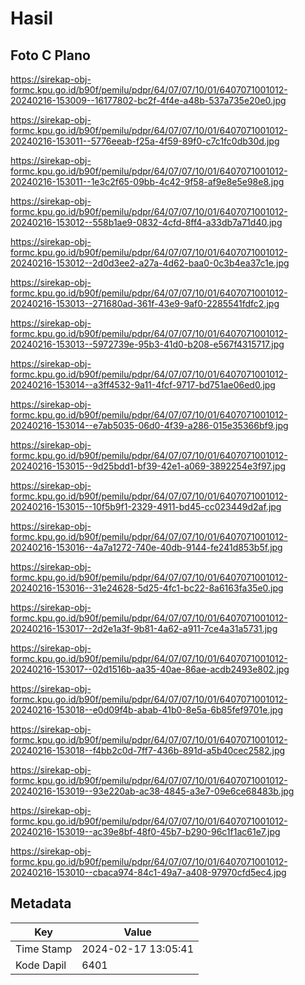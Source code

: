 # Hasil

## Foto C Plano

https://sirekap-obj-formc.kpu.go.id/b90f/pemilu/pdpr/64/07/07/10/01/6407071001012-20240216-153009--16177802-bc2f-4f4e-a48b-537a735e20e0.jpg

https://sirekap-obj-formc.kpu.go.id/b90f/pemilu/pdpr/64/07/07/10/01/6407071001012-20240216-153011--5776eeab-f25a-4f59-89f0-c7c1fc0db30d.jpg

https://sirekap-obj-formc.kpu.go.id/b90f/pemilu/pdpr/64/07/07/10/01/6407071001012-20240216-153011--1e3c2f65-09bb-4c42-9f58-af9e8e5e98e8.jpg

https://sirekap-obj-formc.kpu.go.id/b90f/pemilu/pdpr/64/07/07/10/01/6407071001012-20240216-153012--558b1ae9-0832-4cfd-8ff4-a33db7a71d40.jpg

https://sirekap-obj-formc.kpu.go.id/b90f/pemilu/pdpr/64/07/07/10/01/6407071001012-20240216-153012--2d0d3ee2-a27a-4d62-baa0-0c3b4ea37c1e.jpg

https://sirekap-obj-formc.kpu.go.id/b90f/pemilu/pdpr/64/07/07/10/01/6407071001012-20240216-153013--271680ad-361f-43e9-9af0-2285541fdfc2.jpg

https://sirekap-obj-formc.kpu.go.id/b90f/pemilu/pdpr/64/07/07/10/01/6407071001012-20240216-153013--5972739e-95b3-41d0-b208-e567f4315717.jpg

https://sirekap-obj-formc.kpu.go.id/b90f/pemilu/pdpr/64/07/07/10/01/6407071001012-20240216-153014--a3ff4532-9a11-4fcf-9717-bd751ae06ed0.jpg

https://sirekap-obj-formc.kpu.go.id/b90f/pemilu/pdpr/64/07/07/10/01/6407071001012-20240216-153014--e7ab5035-06d0-4f39-a286-015e35366bf9.jpg

https://sirekap-obj-formc.kpu.go.id/b90f/pemilu/pdpr/64/07/07/10/01/6407071001012-20240216-153015--9d25bdd1-bf39-42e1-a069-3892254e3f97.jpg

https://sirekap-obj-formc.kpu.go.id/b90f/pemilu/pdpr/64/07/07/10/01/6407071001012-20240216-153015--10f5b9f1-2329-4911-bd45-cc023449d2af.jpg

https://sirekap-obj-formc.kpu.go.id/b90f/pemilu/pdpr/64/07/07/10/01/6407071001012-20240216-153016--4a7a1272-740e-40db-9144-fe241d853b5f.jpg

https://sirekap-obj-formc.kpu.go.id/b90f/pemilu/pdpr/64/07/07/10/01/6407071001012-20240216-153016--31e24628-5d25-4fc1-bc22-8a6163fa35e0.jpg

https://sirekap-obj-formc.kpu.go.id/b90f/pemilu/pdpr/64/07/07/10/01/6407071001012-20240216-153017--2d2e1a3f-9b81-4a62-a911-7ce4a31a5731.jpg

https://sirekap-obj-formc.kpu.go.id/b90f/pemilu/pdpr/64/07/07/10/01/6407071001012-20240216-153017--02d1516b-aa35-40ae-86ae-acdb2493e802.jpg

https://sirekap-obj-formc.kpu.go.id/b90f/pemilu/pdpr/64/07/07/10/01/6407071001012-20240216-153018--e0d09f4b-abab-41b0-8e5a-6b85fef9701e.jpg

https://sirekap-obj-formc.kpu.go.id/b90f/pemilu/pdpr/64/07/07/10/01/6407071001012-20240216-153018--f4bb2c0d-7ff7-436b-891d-a5b40cec2582.jpg

https://sirekap-obj-formc.kpu.go.id/b90f/pemilu/pdpr/64/07/07/10/01/6407071001012-20240216-153019--93e220ab-ac38-4845-a3e7-09e6ce68483b.jpg

https://sirekap-obj-formc.kpu.go.id/b90f/pemilu/pdpr/64/07/07/10/01/6407071001012-20240216-153019--ac39e8bf-48f0-45b7-b290-96c1f1ac61e7.jpg

https://sirekap-obj-formc.kpu.go.id/b90f/pemilu/pdpr/64/07/07/10/01/6407071001012-20240216-153010--cbaca974-84c1-49a7-a408-97970cfd5ec4.jpg


## Metadata

| Key        | Value               |
| ---------- | ------------------- |
| Time Stamp | 2024-02-17 13:05:41 |
| Kode Dapil | 6401                |



